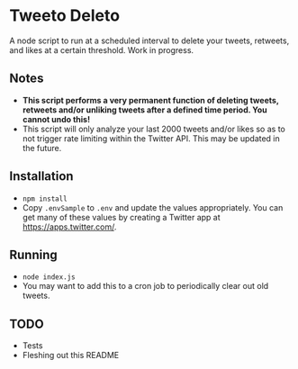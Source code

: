 # Tweeto Deleto
A node script to run at a scheduled interval to delete your tweets, retweets, and likes at a certain threshold. Work in progress.

## Notes
- **This script performs a very permanent function of deleting tweets, retweets and/or unliking tweets after a defined time period. You cannot undo this!**
- This script will only analyze your last 2000 tweets and/or likes so as to not trigger rate limiting within the Twitter API. This may be updated in the future.

## Installation
- `npm install`
- Copy `.envSample` to `.env` and update the values appropriately. You can get many of these values by creating a Twitter app at https://apps.twitter.com/.

## Running
- `node index.js`
- You may want to add this to a cron job to periodically clear out old tweets.

## TODO
- Tests
- Fleshing out this README
